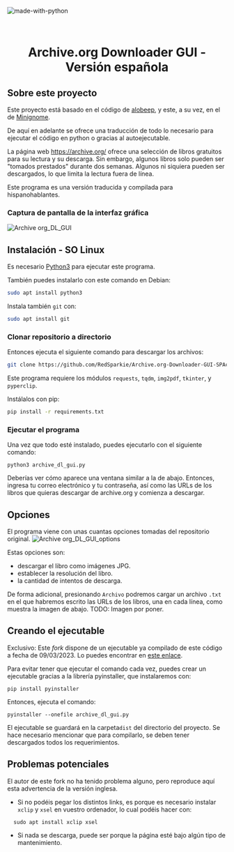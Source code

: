  ![made-with-python](https://img.shields.io/badge/Made%20with-Python3-brightgreen)  
<!-- LOGO -->  
<br />  
<p align="left">  
  <h1 align="center">Archive.org Downloader GUI - Versión española</h1>  
</p>

## Sobre este proyecto  
Este proyecto está basado en el código de [alobeep](https://github.com/alobeep/Archive.org-Downloader-GUI), y este, a su vez, en el de [Minignome](https://github.com/MiniGlome/Archive.org-Downloader).

De aquí en adelante se ofrece una traducción de todo lo necesario para ejecutar el código en python o gracias al autoejecutable.

La página web https://archive.org/ ofrece una selección de libros gratuitos para su lectura y su descarga. Sin embargo, algunos libros solo pueden ser "tomados prestados" durante dos semanas. Algunos ni siquiera pueden ser descargados, lo que limita la lectura fuera de línea.

Este programa es una versión traducida y compilada para hispanohablantes.
  
### Captura de pantalla de la interfaz gráfica
![Archive org_DL_GUI](https://user-images.githubusercontent.com/71157556/195441576-e8eb9745-a713-4068-80d1-52f29058dc43.png)  
## Instalación - SO Linux 
  
Es necesario [Python3](https://www.python.org/downloads/) para ejecutar este programa.

También puedes instalarlo con este comando en Debian:
```sh  
sudo apt install python3
```

Instala también `git` con:   
```sh  
sudo apt install git
```  

  
### Clonar repositorio a directorio 
Entonces ejecuta el siguiente comando para descargar los archivos:  
```sh  
git clone https://github.com/RedSparkie/Archive.org-Downloader-GUI-SPAcd Archive.org-Downloader-GUI
```  
Este programa requiere los módulos `requests`, `tqdm`, `img2pdf`, `tkinter`, y `pyperclip`. 

Instálalos con pip:  
```sh  
pip install -r requirements.txt
```

### Ejecutar el programa 
Una vez que todo esté instalado, puedes ejecutarlo con el siguiente comando:  
```  
python3 archive_dl_gui.py
``` 
Deberías ver cómo aparece una ventana similar a la de abajo. Entonces, ingresa tu correo electrónico y tu contraseña, así como las URLs de los libros que quieras descargar de archive.org y comienza a descargar.
  
## Opciones
El programa viene con unas cuantas opciones tomadas del repositorio original.
![Archive org_DL_GUI_options](https://user-images.githubusercontent.com/71157556/195453465-468005be-bb96-472d-bb40-d0e9dd66847f.png)  
  
Estas opciones son:

 - descargar el libro como imágenes JPG.
 - establecer la resolución del libro.
 - la cantidad de intentos de descarga.

De forma adicional, presionando `Archivo` podremos cargar un archivo `.txt` en el que habremos escrito las URLs de los libros, una en cada línea, como muestra la imagen de abajo.
TODO: Imagen por poner.
  
## Creando el ejecutable
Exclusivo: Este *fork* dispone de un ejecutable ya compilado de este código a fecha de 09/03/2023. Lo puedes encontrar en [este enlace](link).

Para evitar tener que ejecutar el comando cada vez, puedes crear un ejecutable gracias a la librería pyinstaller, que instalaremos con:
```  
pip install pyinstaller  
```  
Entonces, ejecuta el comando:
```  
pyinstaller --onefile archive_dl_gui.py  
```  
El ejecutable se guardará en la carpeta`dist` del directorio del proyecto.
Se hace necesario mencionar que para compilarlo, se deben tener descargados todos los requerimientos.
  
## Problemas potenciales
El autor de este fork no ha tenido problema alguno, pero reproduce aquí esta advertencia de la versión inglesa.
- Si no podéis pegar los distintos links, es porque es necesario instalar `xclip` y `xsel` en vuestro ordenador, lo cual podéis hacer con:  
```
  sudo apt install xclip xsel  
```

 - Si nada se descarga, puede ser porque la página esté bajo algún tipo de mantenimiento.